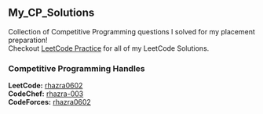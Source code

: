 ## My_CP_Solutions

Collection of Competitive Programming questions I solved for my placement preparation! <br> Checkout [LeetCode Practice](https://github.com/rhazra-003/LeetCode_Practice) for all of my LeetCode Solutions. 

### Competitive Programming Handles

**LeetCode:** [rhazra0602](https://leetcode.com/rhazra0602/) <br>
**CodeChef:** [rhazra-003](https://www.codechef.com/users/rhazra003) <br>
**CodeForces:** [rhazra0602](https://codeforces.com/profile/rhazra0602)
